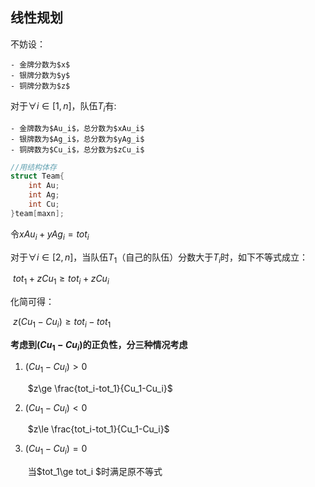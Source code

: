 ## 线性规划

不妨设：

	- 金牌分数为$x$
	- 银牌分数为$y$
	- 铜牌分数为$z$

对于$\forall i  \in [1,n]$，队伍$T_i$有:

	- 金牌数为$Au_i$，总分数为$xAu_i$
	- 银牌数为$Ag_i$，总分数为$yAg_i$
	- 铜牌数为$Cu_i$，总分数为$zCu_i$

```c++
//用结构体存
struct Team{
    int Au;
    int Ag;
    int Cu;
}team[maxn];
```

令$xAu_i+yAg_i=tot_i$

对于$\forall i \in [2,n]$，当队伍$T_1$（自己的队伍）分数大于$T_i$时，如下不等式成立：

​	$tot_1+zCu_1 \ge tot_i+zCu_i$

化简可得：

​	$z(Cu_1-Cu_i) \ge tot_i-tot_1$

**考虑到$(Cu_1-Cu_i)$的正负性，分三种情况考虑**

1. $(Cu_1-Cu_i)>0$

   ​	$z\ge \frac{tot_i-tot_1}{Cu_1-Cu_i}$

2. $(Cu_1-Cu_i)<0$

   ​	$z\le \frac{tot_i-tot_1}{Cu_1-Cu_i}$

3. $(Cu_1-Cu_i)=0$

   ​	当$tot_1\ge tot_i $时满足原不等式

